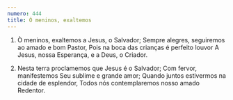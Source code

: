 ```yaml
---
numero: 444
title: Ó meninos, exaltemos
---
```

1. Ò meninos, exaltemos a Jesus, o Salvador;
Sempre alegres, seguiremos ao amado e bom Pastor,
Pois na boca das crianças é perfeito louvor
A Jesus, nossa Esperança, e a Deus, o Criador.

2. Nesta terra proclamemos que Jesus é o Salvador;
Com fervor, manifestemos Seu sublime e grande amor;
Quando juntos estivermos na cidade de esplendor,
Todos nós contemplaremos nosso amado Redentor.
